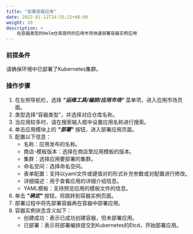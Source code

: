 ```yaml
---
title: "部署容器应用"
date: 2022-01-12T14:55:22+08:00
weight: 20
description: >
    在容器类型的Helm仓库提供的应用市场快速部署容器实例应用
---
```


### 前提条件

请确保环境中已部署了Kubernetes集群。

### 操作步骤

1. 在左侧导航栏，选择 **_"运维工具/编排/应用市场"_** 菜单项，进入应用市场页面。
2. 类型选择“容器类型”，并选择对应仓库名称。
2. 当应用较多时，请在搜索输入框中设置应用名称进行搜索。
3. 单击应用模块上的 **_"部署"_** 按钮，进入部署应用页面。
4. 配置以下信息：
    - 名称：应用发布的名称。
    - 商店-模板版本：选择在商店里应用模板的版本。
    - 集群：选择应用要部署的集群。
    - 命名空间：选择命名空间。
    - 表单配置：支持以yaml文件或键值对的形式补充参数或对配置进行修改。
    - 详细描述：用于查看应用的详细介绍信息。
    - YAML模板：支持预览应用的模板文件的信息。
5. 单击 **_"确定"_** 按钮，将跳转到容器实例页面。
6. 部署过程中将先部署容器再在容器中部署应用。
7. 容器实例状态含义如下：
   - 创建成功：表示已成功创建容器，但未部署应用。
   - 已部署：表示将部署编排提交到Kubernetes的Etcd，开始部署应用。 